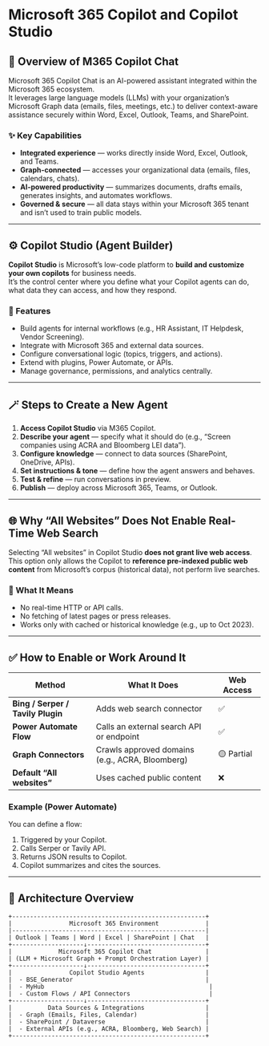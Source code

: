 # Microsoft 365 Copilot and Copilot Studio

## 🧠 Overview of M365 Copilot Chat

Microsoft 365 Copilot Chat is an AI-powered assistant integrated within the Microsoft 365 ecosystem.  
It leverages large language models (LLMs) with your organization’s Microsoft Graph data (emails, files, meetings, etc.) to deliver context-aware assistance securely within Word, Excel, Outlook, Teams, and SharePoint.

### ✨ Key Capabilities
- **Integrated experience** — works directly inside Word, Excel, Outlook, and Teams.
- **Graph-connected** — accesses your organizational data (emails, files, calendars, chats).
- **AI-powered productivity** — summarizes documents, drafts emails, generates insights, and automates workflows.
- **Governed & secure** — all data stays within your Microsoft 365 tenant and isn’t used to train public models.

---

## ⚙️ Copilot Studio (Agent Builder)

**Copilot Studio** is Microsoft’s low-code platform to **build and customize your own copilots** for business needs.  
It’s the control center where you define what your Copilot agents can do, what data they can access, and how they respond.

### 🔧 Features
- Build agents for internal workflows (e.g., HR Assistant, IT Helpdesk, Vendor Screening).
- Integrate with Microsoft 365 and external data sources.
- Configure conversational logic (topics, triggers, and actions).
- Extend with plugins, Power Automate, or APIs.
- Manage governance, permissions, and analytics centrally.

---

## 🪄 Steps to Create a New Agent

1. **Access Copilot Studio** via M365 Copilot.
2. **Describe your agent** — specify what it should do (e.g., “Screen companies using ACRA and Bloomberg LEI data”).
3. **Configure knowledge** — connect to data sources (SharePoint, OneDrive, APIs).
4. **Set instructions & tone** — define how the agent answers and behaves.
5. **Test & refine** — run conversations in preview.
6. **Publish** — deploy across Microsoft 365, Teams, or Outlook.

---

## 🌐 Why “All Websites” Does Not Enable Real-Time Web Search

Selecting “All websites” in Copilot Studio **does not grant live web access**.  
This option only allows the Copilot to **reference pre-indexed public web content** from Microsoft’s corpus (historical data), not perform live searches.

### 🚫 What It Means
- No real-time HTTP or API calls.
- No fetching of latest pages or press releases.
- Works only with cached or historical knowledge (e.g., up to Oct 2023).

---

## ✅ How to Enable or Work Around It

| Method | What It Does | Web Access |
|--------|---------------|------------|
| **Bing / Serper / Tavily Plugin** | Adds web search connector | ✅ |
| **Power Automate Flow** | Calls an external search API or endpoint | ✅ |
| **Graph Connectors** | Crawls approved domains (e.g., ACRA, Bloomberg) | 🟡 Partial |
| **Default “All websites”** | Uses cached public content | ❌ |

### Example (Power Automate)
You can define a flow:
1. Triggered by your Copilot.
2. Calls Serper or Tavily API.
3. Returns JSON results to Copilot.
4. Copilot summarizes and cites the sources.

---

## 🧩 Architecture Overview

```text
+------------------------------------------------------+
|                Microsoft 365 Environment             |
|------------------------------------------------------|
| Outlook | Teams | Word | Excel | SharePoint | Chat   |
+--------------------↓---------------------------------+
|             Microsoft 365 Copilot Chat               |
| (LLM + Microsoft Graph + Prompt Orchestration Layer) |
+--------------------↓---------------------------------+
|                Copilot Studio Agents                 |
|  - BSE_Generator                                     |
|  - MyHub                                              |
|  - Custom Flows / API Connectors                      |
+--------------------↓---------------------------------+
|          Data Sources & Integrations                 |
|  - Graph (Emails, Files, Calendar)                   |
|  - SharePoint / Dataverse                            |
|  - External APIs (e.g., ACRA, Bloomberg, Web Search) |
+------------------------------------------------------+